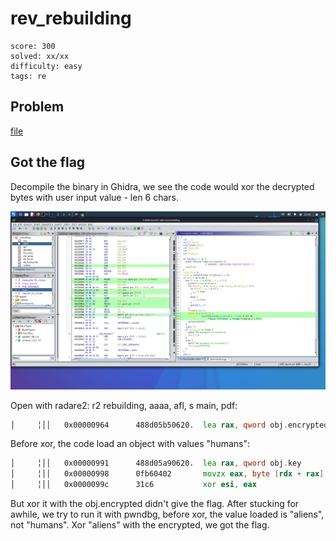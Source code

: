 # rev_rebuilding

```
score: 300
solved: xx/xx
difficulty: easy
tags: re
```

## Problem
[file](./rebuilding)

## Got the flag
Decompile the binary in Ghidra, we see the code would xor the decrypted bytes
with user input value - len 6 chars.

![ghidra](./rebuilding.jpeg)

Open with radare2: r2 rebuilding, aaaa, afl, s main, pdf:

```asm
│     ╎││   0x00000964      488d05b50620.  lea rax, qword obj.encrypted ; 0x201020 ; ")8+\x1e\x06B\x05]\a\x021B\x0f3\nU"
```

Before xor, the code load an object with values "humans":

```asm
│     ╎││   0x00000991      488d05a90620.  lea rax, qword obj.key      ; 0x201041 ; "humans"
│     ╎││   0x00000998      0fb60402       movzx eax, byte [rdx + rax]
│     ╎││   0x0000099c      31c6           xor esi, eax
```

But xor it with the obj.encrypted didn't give the flag. After stucking for awhile,
we try to run it with pwndbg, before xor, the value loaded is "aliens", not
"humans". Xor "aliens" with the encrypted, we got the flag.
